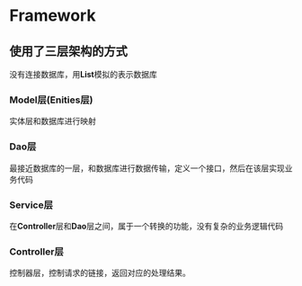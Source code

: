 # Framework

## 使用了三层架构的方式
没有连接数据库，用**List**模拟的表示数据库

### Model层(Enities层)
实体层和数据库进行映射

### Dao层
最接近数据库的一层，和数据库进行数据传输，定义一个接口，然后在该层实现业务代码

### Service层
在**Controller**层和**Dao**层之间，属于一个转换的功能，没有复杂的业务逻辑代码

### Controller层
控制器层，控制请求的链接，返回对应的处理结果。